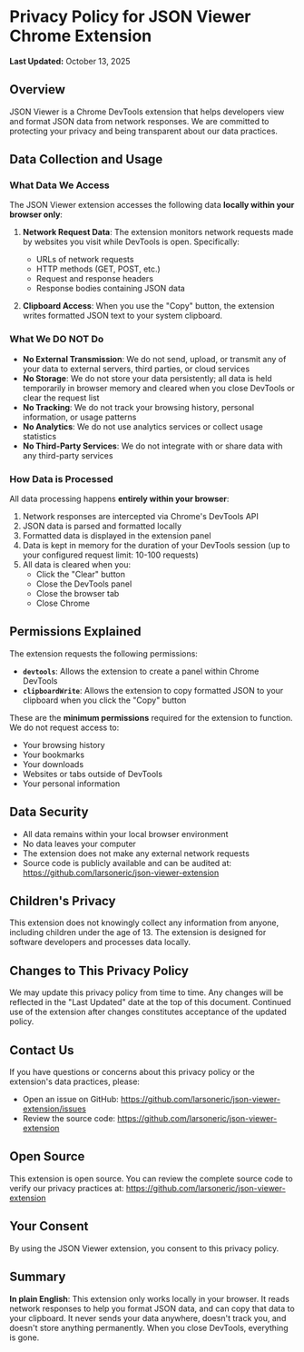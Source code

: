 # Privacy Policy for JSON Viewer Chrome Extension

**Last Updated:** October 13, 2025

## Overview

JSON Viewer is a Chrome DevTools extension that helps developers view and format JSON data from network responses. We are committed to protecting your privacy and being transparent about our data practices.

## Data Collection and Usage

### What Data We Access

The JSON Viewer extension accesses the following data **locally within your browser only**:

1. **Network Request Data**: The extension monitors network requests made by websites you visit while DevTools is open. Specifically:
   - URLs of network requests
   - HTTP methods (GET, POST, etc.)
   - Request and response headers
   - Response bodies containing JSON data

2. **Clipboard Access**: When you use the "Copy" button, the extension writes formatted JSON text to your system clipboard.

### What We DO NOT Do

- **No External Transmission**: We do not send, upload, or transmit any of your data to external servers, third parties, or cloud services
- **No Storage**: We do not store your data persistently; all data is held temporarily in browser memory and cleared when you close DevTools or clear the request list
- **No Tracking**: We do not track your browsing history, personal information, or usage patterns
- **No Analytics**: We do not use analytics services or collect usage statistics
- **No Third-Party Services**: We do not integrate with or share data with any third-party services

### How Data is Processed

All data processing happens **entirely within your browser**:

1. Network responses are intercepted via Chrome's DevTools API
2. JSON data is parsed and formatted locally
3. Formatted data is displayed in the extension panel
4. Data is kept in memory for the duration of your DevTools session (up to your configured request limit: 10-100 requests)
5. All data is cleared when you:
   - Click the "Clear" button
   - Close the DevTools panel
   - Close the browser tab
   - Close Chrome

## Permissions Explained

The extension requests the following permissions:

- **`devtools`**: Allows the extension to create a panel within Chrome DevTools
- **`clipboardWrite`**: Allows the extension to copy formatted JSON to your clipboard when you click the "Copy" button

These are the **minimum permissions** required for the extension to function. We do not request access to:
- Your browsing history
- Your bookmarks
- Your downloads
- Websites or tabs outside of DevTools
- Your personal information

## Data Security

- All data remains within your local browser environment
- No data leaves your computer
- The extension does not make any external network requests
- Source code is publicly available and can be audited at: https://github.com/larsoneric/json-viewer-extension

## Children's Privacy

This extension does not knowingly collect any information from anyone, including children under the age of 13. The extension is designed for software developers and processes data locally.

## Changes to This Privacy Policy

We may update this privacy policy from time to time. Any changes will be reflected in the "Last Updated" date at the top of this document. Continued use of the extension after changes constitutes acceptance of the updated policy.

## Contact Us

If you have questions or concerns about this privacy policy or the extension's data practices, please:

- Open an issue on GitHub: https://github.com/larsoneric/json-viewer-extension/issues
- Review the source code: https://github.com/larsoneric/json-viewer-extension

## Open Source

This extension is open source. You can review the complete source code to verify our privacy practices at: https://github.com/larsoneric/json-viewer-extension

## Your Consent

By using the JSON Viewer extension, you consent to this privacy policy.

## Summary

**In plain English**: This extension only works locally in your browser. It reads network responses to help you format JSON data, and can copy that data to your clipboard. It never sends your data anywhere, doesn't track you, and doesn't store anything permanently. When you close DevTools, everything is gone.

